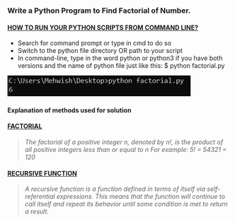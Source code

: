 ### Write a Python Program to Find Factorial of Number.
#### [HOW TO RUN YOUR PYTHON SCRIPTS FROM COMMAND LINE?](https://docs.python.org/3/faq/windows.html)
* Search for command prompt or type in cmd to do so
* Switch to the python file directory OR path to your script
* In command-line, type in the word python or python3 if you have both versions and the name of python file just like this: $ python factorial.py

![Run Python Script](https://github.com/MishiCodes/Python/blob/master/Factorial%20Program%20using%20Recursion/images/factorial.PNG)

#### __Explanation of methods used for solution__

#### [FACTORIAL](https://en.wikipedia.org/wiki/Factorial)
> _The factorial of a positive integer n, denoted by n!, is the product of all positive integers less than or equal to n_
> _For example: 5! = 5*4*3*2*1 = 120_

#### [RECURSIVE FUNCTION](https://www.python-course.eu/recursive_functions.php)
> _A recursive function is a function defined in terms of itself via self-referential expressions. This means that the function will continue to call itself and 
repeat its behavior until some condition is met to return a result._
